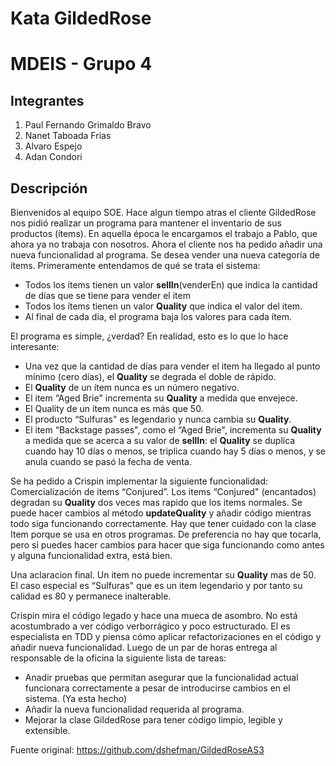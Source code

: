 # Kata GildedRose #
# MDEIS - Grupo 4 #

## Integrantes ##
1. Paul Fernando Grimaldo Bravo
2. Nanet Taboada Frias
3. Alvaro Espejo
4. Adan Condori

## Descripción ##
Bienvenidos al equipo SOE. Hace algun tiempo atras el cliente GildedRose nos pidió realizar un programa para mantener el inventario de sus productos (ítems). En aquella época le encargamos el trabajo a Pablo, que ahora ya no trabaja con nosotros. Ahora el cliente nos ha pedido añadir una nueva funcionalidad al programa. Se desea vender una nueva categoría de ítems.
Primeramente entendamos de qué se trata el sistema:

 - Todos los ítems tienen un valor **sellIn**(venderEn) que indica la cantidad de días que se tiene para vender el item
 - Todos los ítems tienen un valor **Quality** que indica el valor del item.
 - Al final de cada día, el programa baja los valores para cada ítem.

El programa es simple, ¿verdad? En realidad, esto es lo que lo hace interesante:

 - Una vez que la cantidad de días para vender el item ha llegado al punto mínimo (cero días), el **Quality** se degrada el doble de rápido.
 - El **Quality** de un ítem nunca es un número negativo.
 - El item “Aged Brie" incrementa su **Quality** a medida que envejece.
 - El Quality de un ítem nunca es más que 50.
 - El producto “Sulfuras" es legendario y nunca cambia su **Quality**.
 - El item “Backstage passes", como el “Aged Brie", incrementa su **Quality** a medida que se acerca a su valor de **sellIn**: el **Quality** se duplica cuando hay 10 días o menos, se triplica cuando hay 5 días o menos, y se anula cuando se pasó la fecha de venta.

Se ha pedido a Crispin implementar la siguiente funcionalidad:
Comercialización de items “Conjured”. Los items “Conjured" (encantados) degradan su **Quality** dos veces mas rapido que los items normales.
Se puede hacer cambios al método **updateQuality** y añadir código mientras todo siga funcionando correctamente. Hay que tener cuidado con la clase Item porque se usa en otros programas. De preferencia no hay que tocarla, pero si puedes hacer cambios para hacer que siga funcionando como antes y alguna funcionalidad extra, está bien.

Una aclaracion final. Un item no puede incrementar su **Quality** mas de 50. El caso especial es “Sulfuras" que es un item legendario y por tanto su calidad es 80 y permanece inalterable.

Crispin mira el código legado y hace una mueca de asombro. No está acostumbrado a ver código verborrágico y poco estructurado. El es especialista en TDD y piensa cómo aplicar refactorizaciones en el código y añadir nueva funcionalidad. Luego de un par de horas entrega al responsable de la oficina la siguiente lista de tareas:

 - Anadir pruebas que permitan asegurar que la funcionalidad actual funcionara correctamente a pesar de introducirse cambios en el sistema. (Ya esta hecho)
 - Añadir la nueva funcionalidad requerida al programa.
 - Mejorar la clase GildedRose para tener código limpio, legible y extensible.

Fuente original: https://github.com/dshefman/GildedRoseAS3
